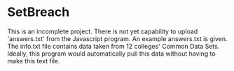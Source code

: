 # SetBreach

This is an incomplete project. There is not yet capability to upload 'answers.txt' from the Javascript program. An example answers.txt is given.
The info.txt file contains data taken from 12 colleges' Common Data Sets. Ideally, this program would automatically pull this data without having to make this text file.
